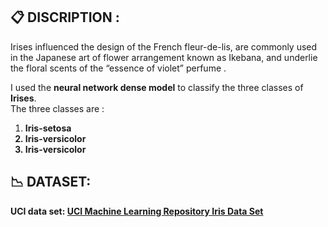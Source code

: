 ## 📋 DISCRIPTION :

Irises influenced the design of the French fleur-de-lis, are commonly used in the Japanese art of flower arrangement known as Ikebana, and underlie the floral scents of the “essence of violet” perfume .

I used the <b>neural network dense model</b> to classify the three classes of <b>Irises</b>.<br>The three classes are :
<ol>
  <li><b>Iris-setosa</li>
  <li><b>Iris-versicolor</li>
  <li><b>Iris-versicolor</li>
</ol>

## 📉 DATASET:
UCI data set: <a href="http://archive.ics.uci.edu/dataset/53/iris">UCI Machine Learning Repository Iris Data Set</a>


